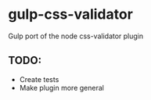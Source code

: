 gulp-css-validator
==================

Gulp port of the node css-validator plugin


## TODO: 

* Create tests
* Make plugin more general

